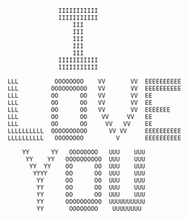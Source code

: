                   IIIIIIIIIII
                  IIIIIIIIIII
                      III
                      III
                      III
                      III
                      III
                  IIIIIIIIIII
                  IIIIIIIIIII

    LLL          OOOOOOOO    VV       VV  EEEEEEEEEE
    LLL         OOOOOOOOOO   VV       VV  EEEEEEEEEE
    LLL         OO      OO   VV       VV  EE
    LLL         OO      OO   VV       VV  EE
    LLL         OO      OO   VV       VV  EEEEEEE
    LLL         OO      OO    VV     VV   EE
    LLL         OO      OO     VV   VV    EE
    LLLLLLLLLL  OOOOOOOOOO      VV VV     EEEEEEEEEE
    LLLLLLLLLL   OOOOOOOO         V       EEEEEEEEEE

        YY      YY   OOOOOOOO   UUU    UUU
         YY    YY   OOOOOOOOOO  UUU    UUU
          YY  YY    OO      OO  UUU    UUU
           YYYY     OO      OO  UUU    UUU
            YY      OO      OO  UUU    UUU
            YY      OO      OO  UUU    UUU
            YY      OO      OO  UUU    UUU
            YY      OOOOOOOOOO  UUUUUUUUUU
            YY       OOOOOOOO    UUUUUUUU